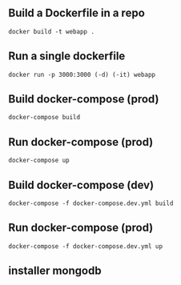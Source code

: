 ## Build a Dockerfile in a repo
`docker build -t webapp .`

## Run a single dockerfile
`docker run -p 3000:3000 (-d) (-it) webapp`


## Build docker-compose (prod)
`docker-compose build`


## Run docker-compose (prod)
`docker-compose up`

## Build docker-compose (dev)
`docker-compose -f docker-compose.dev.yml build`

## Run docker-compose (prod)
`docker-compose -f docker-compose.dev.yml up`


## installer mongodb
